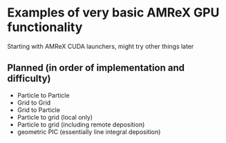 # Examples of very basic AMReX GPU functionality 

Starting with AMReX CUDA launchers, might try other things later

## Planned (in order of implementation and difficulty)
- Particle to Particle
- Grid to Grid
- Grid to Particle
- Particle to grid (local only)
- Particle to grid (including remote deposition)
- geometric PIC (essentially line integral deposition)
